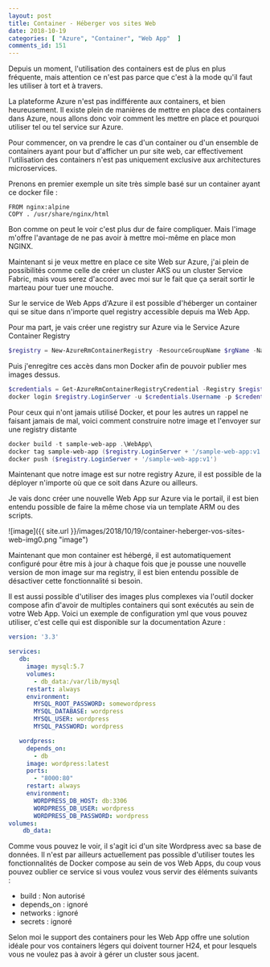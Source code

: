 ```yaml
---
layout: post
title: Container - Héberger vos sites Web
date: 2018-10-19
categories: [ "Azure", "Container", "Web App"  ]
comments_id: 151 
---
```


Depuis un moment, l'utilisation des containers est de plus en plus fréquente, mais attention ce n'est pas parce que c'est à la mode qu'il faut les utiliser à tort et à travers.

La plateforme Azure n'est pas indifférente aux containers, et bien heureusement. Il existe plein de manières de mettre en place des containers dans Azure, nous allons donc voir comment les mettre en place et pourquoi utiliser tel ou tel service sur Azure.

Pour commencer, on va prendre le cas d'un container ou d'un ensemble de containers ayant pour but d'afficher un pur site web, car effectivement l'utilisation des containers n'est pas uniquement exclusive aux architectures microservices.

Prenons en premier exemple un site très simple basé sur un container ayant ce docker file :

```docker
FROM nginx:alpine
COPY . /usr/share/nginx/html
```

Bon comme on peut le voir c'est plus dur de faire compliquer. Mais l'image m'offre l'avantage de ne pas avoir à mettre moi-même en place mon NGINX.

Maintenant si je veux mettre en place ce site Web sur Azure, j'ai plein de possibilités comme celle de créer un cluster AKS ou un cluster Service Fabric, mais vous serez d'accord avec moi sur le fait que ça serait sortir le marteau pour tuer une mouche.

Sur le service de Web Apps d'Azure il est possible d'héberger un container qui se situe dans n'importe quel registry accessible depuis ma Web App.

Pour ma part, je vais créer une registry sur Azure via le Service Azure Container Registry

```powershell
$registry = New-AzureRmContainerRegistry -ResourceGroupName $rgName -Name $acrName -EnableAdminUser -Sku Basic
```

Puis j'enregitre ces accès dans mon Docker afin de pouvoir publier mes images dessus.

```powershell
$credentials = Get-AzureRmContainerRegistryCredential -Registry $registry
docker login $registry.LoginServer -u $credentials.Username -p $credentials.Password
```

Pour ceux qui n'ont jamais utilisé Docker, et pour les autres un rappel ne faisant jamais de mal, voici comment construire notre image et l'envoyer sur une registry distante

```powershell
docker build -t sample-web-app .\WebApp\
docker tag sample-web-app ($registry.LoginServer + '/sample-web-app:v1')
docker push ($registry.LoginServer + '/sample-web-app:v1')
```

Maintenant que notre image est sur notre registry Azure, il est possible de la déployer n'importe où que ce soit dans Azure ou ailleurs.  

Je vais donc créer une nouvelle Web App sur Azure via le portail, il est bien entendu possible de faire la même chose via un template ARM ou des scripts.

![image]({{ site.url }}/images/2018/10/19/container-heberger-vos-sites-web-img0.png "image")

Maintenant que mon container est hébergé, il est automatiquement configuré pour être mis à jour à chaque fois que je pousse une nouvelle version de mon image sur ma registry, il est bien entendu possible de désactiver cette fonctionnalité si besoin.

Il est aussi possible d'utiliser des images plus complexes via l'outil docker compose afin d'avoir de multiples containers qui sont exécutés au sein de votre Web App.
Voici un exemple de configuration yml que vous pouvez utiliser, c'est celle qui est disponible sur la documentation Azure :

```yml
version: '3.3'

services:
   db:
     image: mysql:5.7
     volumes:
       - db_data:/var/lib/mysql
     restart: always
     environment:
       MYSQL_ROOT_PASSWORD: somewordpress
       MYSQL_DATABASE: wordpress
       MYSQL_USER: wordpress
       MYSQL_PASSWORD: wordpress

   wordpress:
     depends_on:
       - db
     image: wordpress:latest
     ports:
       - "8000:80"
     restart: always
     environment:
       WORDPRESS_DB_HOST: db:3306
       WORDPRESS_DB_USER: wordpress
       WORDPRESS_DB_PASSWORD: wordpress
volumes:
    db_data:
```

Comme vous pouvez le voir, il s'agit ici d'un site Wordpress avec sa base de données.
Il n'est par ailleurs actuellement pas possible d'utiliser toutes les fonctionnalités de Docker compose au sein de vos Web Apps, du coup vous pouvez oublier ce service si vous voulez vous servir des éléments suivants :

* build : Non autorisé
* depends_on : ignoré
* networks : ignoré
* secrets : ignoré

Selon moi le support des containers pour les Web App offre une solution idéale pour vos containers légers qui doivent tourner H24, et pour lesquels vous ne voulez pas à avoir à gérer un cluster sous jacent.
